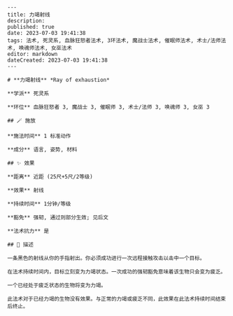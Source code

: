 
    ---
    title: 力竭射线
    description: 
    published: true
    date: 2023-07-03 19:41:38
    tags: 法术, 死灵系, 血脉狂怒者法术, 3环法术, 魔战士法术, 催眠师法术, 术士/法师法术, 唤魂师法术, 女巫法术
    editor: markdown
    dateCreated: 2023-07-03 19:41:38
    ---

    # **力竭射线** *Ray of exhaustion*

    **学派** 死灵系 

    **环位** 血脉狂怒者 3, 魔战士 3, 催眠师 3, 术士/法师 3, 唤魂师 3, 女巫 3

    ## 🪄 施放

    **施法时间** 1 标准动作

    **成分** 语言, 姿势, 材料

    ## ✨ 效果  

    **距离** 近距 (25尺+5尺/2等级) 

    **效果** 射线 

    **持续时间** 1分钟/等级 

    **豁免** 强韧, 通过则部分生效; 见后文

    **法术抗力** 是

    ## 📖 描述

    一条黑色的射线从你的手指射出。你必须成功进行一次远程接触攻击以击中一个目标。

    在法术持续时间内，目标立刻变为力竭状态。一次成功的强韧豁免意味着该生物只会变为疲乏。

    一个已经处于疲乏状态的生物将变为力竭。

    此法术对于已经力竭的生物没有效果。与正常的力竭或疲乏不同，此效果在此法术持续时间结束后终止。
    